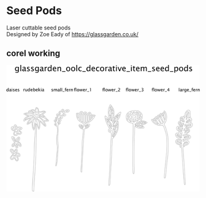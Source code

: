 # Seed Pods
Laser cuttable seed pods  
Designed by Zoe Eady of https://glassgarden.co.uk/  




## corel working
![](working_600.png) 
















